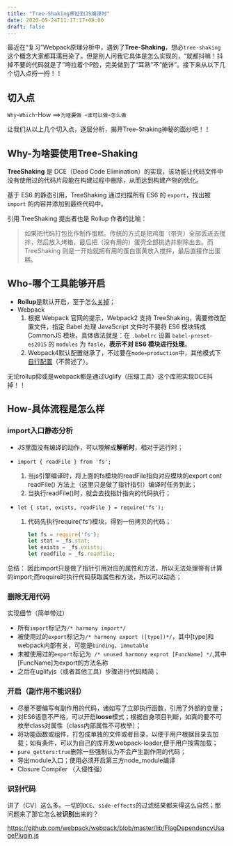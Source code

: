 ```yaml
---
title: "Tree-Shaking牵扯到JS编译时"
date: 2020-09-24T11:17:17+08:00
draft: false
---
```


最近在“复习”Webpack原理分析中，遇到了**Tree-Shaking**，想必`tree-shaking`这个概念大家都耳濡目染了。但是别人问我它具体是怎么实现的，“就都抖嘛！抖掉不要的代码就是了”垮拉着个P脸，完美做到了“耳熟”不“能详”。接下来从以下几个切入点捋一捋！！

## 切入点

`Why`-`Which`-How ==>`为啥要做 `-`谁可以做`-`怎么做`

让我们从以上几个切入点，逐层分析，揭开Tree-Shaking神秘的面纱吧！！

## Why-为啥要使用Tree-Shaking

**TreeShaking** 是 DCE（Dead Code Elimination）的实现，该功能让代码文件中没有使用过的代码片段能在构建过程中删除，从而达到构建产物的优化。

基于 ES6 的静态引用，TreeShaking 通过扫描所有 ES6 的 `export`，找出被 `import` 的内容并添加到最终代码中。

引用 TreeShaking 提出者也是 Rollup 作者的比喻：

> 如果把代码打包比作制作蛋糕。传统的方式是把鸡蛋（带壳）全部丢进去搅拌，然后放入烤箱，最后把（没有用的）蛋壳全部挑选并剔除出去。而 TreeShaking 则是一开始就把有用的蛋白蛋黄放入搅拌，最后直接作出蛋糕。

## Who-哪个工具能够开启

- **Rollup**是默认开启，至于怎么[关掉](https://github.com/rollup/rollup/issues/505)；
- Webpack
  1. 根据 Webpack 官网的提示，Webpack2 支持 TreeShaking，需要修改配置文件，指定 Babel 处理 JavaScript 文件时不要将 ES6 模块转成 CommonJS 模块，具体做法就是：在 `.babelrc` 设置 `babel-preset-es2015` 的 `modules` 为 `fasle`，**表示不对 ES6 模块进行处理**。
  2. Webpack4默认配置继承了，不过要在`mode=production`中，其他模式下[自行配置](https://segmentfault.com/a/1190000016767989)（不赘述了）。

无论rollup抑或是webpack都是通过Uglify（压缩工具）这个库把实现DCE抖掉！！

## How-具体流程是怎么样

### import入口静态分析

- JS里面没有编译的动作，可以理解成**解析时**，相对于运行时；

- `import { readFile } from 'fs';`

  1. 当js引擎编译时，将上面的fs模块的readFile指向对应模块的export cont readFile() 方法上（这里只是做了指针指引）编译时任务到此；
  2. 当执行readFile()时，就会去找指针指向的代码执行；

- `let { stat, exists, readFile } = require('fs');`

  1. 代码先执行require('fs')模块，得到一份拷贝的代码；

     ```javascript
     let fs = require('fs');
     let stat = _fs.stat;
     let exists = _fs.exists;
     let readfile = _fs.readfile;
     ```

总结： 因此import只是做了指针引用对应的属性和方法，所以无法处理带有计算的import;而require时执行代码获取属性和方法，所以可以动态；

### 删除无用代码

实现细节（简单带过）

- 所有`import`标记为`/* harmony import*/`
- 被使用过的`export`标记为`/* harmony export ([type])*/`，其中[type]和webpack内部有关，可能是`binding`、`immutable`
- 未被使用过的`export`标记为` /* unused harmony exprot [FuncName] */`,其中[FuncName]为export的方法名称
- 之后在uglifyjs（或者其他工具）步骤进行代码精简；

### 开启（副作用不能识别）

- 尽量不要编写有副作用的代码，诸如写了立即执行函数，引用了外部的变量；
- 对ES6语意不严格，可以开启**loose**模式；根据自身项目判断，如真的要不可枚举class对属性（class内部属性不可枚举）；
- 将功能函数或组件，打包成单独的文件或者目录，以便于用户根据目录去加载；如有条件，可以为自己的库开发webpack-loader,便于用户按需加载； 
- `pure_getters:true`删除一些强制认为不会产生副作用的代码；
- 导出module入口；使用必须开启第三方node_module编译
- Closure Compiler （入侵性强）

### 识别代码

讲了（CV）这么多。一切的`DCE`、`side-effects`的过滤结果都来得这么自然；那问题来了那它怎么被**识别**出来的？

https://github.com/webpack/webpack/blob/master/lib/FlagDependencyUsagePlugin.js











